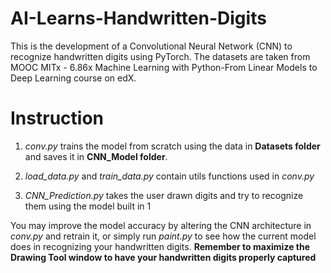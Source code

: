 # AI-Learns-Handwritten-Digits

This is the development of a Convolutional Neural Network (CNN) to recognize handwritten digits using PyTorch. The datasets are taken from MOOC MITx - 6.86x Machine Learning with Python-From Linear Models to Deep Learning course on edX.

# Instruction

1. *conv.py* trains the model from scratch using the data in **Datasets folder** and saves it in **CNN_Model folder**.

2. *load_data.py* and *train_data.py* contain utils functions used in *conv.py*

3. *CNN_Prediction.py* takes the user drawn digits and try to recognize them using the model built in 1

You may improve the model accuracy by altering the CNN architecture in *conv.py* and retrain it, or simply run *paint.py* to see how the current model does in recognizing your handwritten digits. **Remember to maximize the Drawing Tool window to have your handwritten digits properly captured**

